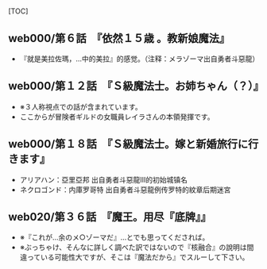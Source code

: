 # 

[TOC]

## web000/第６話　『依然１５歳 。教新娘魔法』

- 『就是美拉佐瑪，…中的美拉』的感觉。（注释：メラゾーマ出自勇者斗惡龍）


## web000/第１２話　『Ｓ級魔法士。お姉ちゃん（？）』

- ※３人称視点での話が含まれています。
- ここからが冒険者ギルドの女職員レイラさんの本領発揮です。


## web000/第１８話　『Ｓ級魔法士。嫁と新婚旅行に行きます』

- アリアハン：亞里亞邦 出自勇者斗惡龍III的初始城镇名
- ネクロゴンド：内庫罗哥特 出自勇者斗惡龍例传罗特的紋章后期迷宮


## web020/第３６話　『魔王。用尽『底牌』』

- ※『これが…余のメ○ゾーマだ』…とでも思ってくだされば。
- ※ぶっちゃけ、そんなに詳しく調べた訳ではないので『核融合』の說明は間違っている可能性大ですが、そこは『魔法だから』でスルーして下さい。
